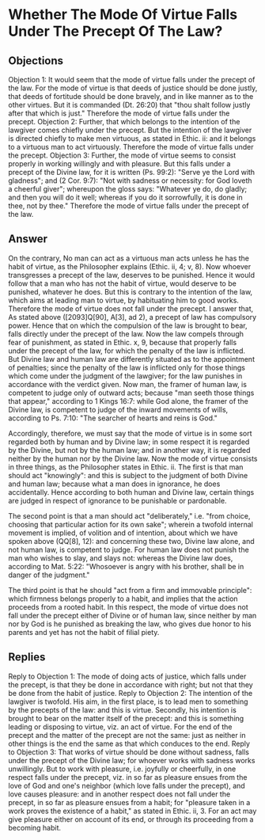 # Whether The Mode Of Virtue Falls Under The Precept Of The Law?
## Objections
Objection 1: It would seem that the mode of virtue falls under the precept of the law. For the mode of virtue is that deeds of justice should be done justly, that deeds of fortitude should be done bravely, and in like manner as to the other virtues. But it is commanded (Dt. 26:20) that "thou shalt follow justly after that which is just." Therefore the mode of virtue falls under the precept.
Objection 2: Further, that which belongs to the intention of the lawgiver comes chiefly under the precept. But the intention of the lawgiver is directed chiefly to make men virtuous, as stated in Ethic. ii: and it belongs to a virtuous man to act virtuously. Therefore the mode of virtue falls under the precept.
Objection 3: Further, the mode of virtue seems to consist properly in working willingly and with pleasure. But this falls under a precept of the Divine law, for it is written (Ps. 99:2): "Serve ye the Lord with gladness"; and (2 Cor. 9:7): "Not with sadness or necessity: for God loveth a cheerful giver"; whereupon the gloss says: "Whatever ye do, do gladly; and then you will do it well; whereas if you do it sorrowfully, it is done in thee, not by thee." Therefore the mode of virtue falls under the precept of the law.
## Answer
On the contrary, No man can act as a virtuous man acts unless he has the habit of virtue, as the Philosopher explains (Ethic. ii, 4; v, 8). Now whoever transgresses a precept of the law, deserves to be punished. Hence it would follow that a man who has not the habit of virtue, would deserve to be punished, whatever he does. But this is contrary to the intention of the law, which aims at leading man to virtue, by habituating him to good works. Therefore the mode of virtue does not fall under the precept.
I answer that, As stated above ([2093]Q[90], A[3], ad 2), a precept of law has compulsory power. Hence that on which the compulsion of the law is brought to bear, falls directly under the precept of the law. Now the law compels through fear of punishment, as stated in Ethic. x, 9, because that properly falls under the precept of the law, for which the penalty of the law is inflicted. But Divine law and human law are differently situated as to the appointment of penalties; since the penalty of the law is inflicted only for those things which come under the judgment of the lawgiver; for the law punishes in accordance with the verdict given. Now man, the framer of human law, is competent to judge only of outward acts; because "man seeth those things that appear," according to 1 Kings 16:7: while God alone, the framer of the Divine law, is competent to judge of the inward movements of wills, according to Ps. 7:10: "The searcher of hearts and reins is God."

Accordingly, therefore, we must say that the mode of virtue is in some sort regarded both by human and by Divine law; in some respect it is regarded by the Divine, but not by the human law; and in another way, it is regarded neither by the human nor by the Divine law. Now the mode of virtue consists in three things, as the Philosopher states in Ethic. ii. The first is that man should act "knowingly": and this is subject to the judgment of both Divine and human law; because what a man does in ignorance, he does accidentally. Hence according to both human and Divine law, certain things are judged in respect of ignorance to be punishable or pardonable.

The second point is that a man should act "deliberately," i.e. "from choice, choosing that particular action for its own sake"; wherein a twofold internal movement is implied, of volition and of intention, about which we have spoken above (QQ[8], 12): and concerning these two, Divine law alone, and not human law, is competent to judge. For human law does not punish the man who wishes to slay, and slays not: whereas the Divine law does, according to Mat. 5:22: "Whosoever is angry with his brother, shall be in danger of the judgment."

The third point is that he should "act from a firm and immovable principle": which firmness belongs properly to a habit, and implies that the action proceeds from a rooted habit. In this respect, the mode of virtue does not fall under the precept either of Divine or of human law, since neither by man nor by God is he punished as breaking the law, who gives due honor to his parents and yet has not the habit of filial piety.
## Replies
Reply to Objection 1: The mode of doing acts of justice, which falls under the precept, is that they be done in accordance with right; but not that they be done from the habit of justice.
Reply to Objection 2: The intention of the lawgiver is twofold. His aim, in the first place, is to lead men to something by the precepts of the law: and this is virtue. Secondly, his intention is brought to bear on the matter itself of the precept: and this is something leading or disposing to virtue, viz. an act of virtue. For the end of the precept and the matter of the precept are not the same: just as neither in other things is the end the same as that which conduces to the end.
Reply to Objection 3: That works of virtue should be done without sadness, falls under the precept of the Divine law; for whoever works with sadness works unwillingly. But to work with pleasure, i.e. joyfully or cheerfully, in one respect falls under the precept, viz. in so far as pleasure ensues from the love of God and one's neighbor (which love falls under the precept), and love causes pleasure: and in another respect does not fall under the precept, in so far as pleasure ensues from a habit; for "pleasure taken in a work proves the existence of a habit," as stated in Ethic. ii, 3. For an act may give pleasure either on account of its end, or through its proceeding from a becoming habit.
